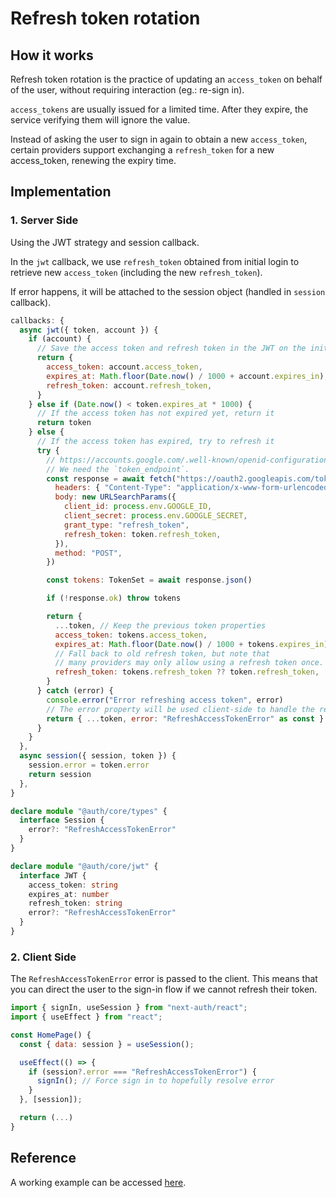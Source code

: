 # Refresh token rotation

## How it works

Refresh token rotation is the practice of updating an `access_token` on behalf of the user, without requiring interaction (eg.: re-sign in).

`access_tokens` are usually issued for a limited time. After they expire, the service verifying them will ignore the value.

Instead of asking the user to sign in again to obtain a new `access_token`, certain providers support exchanging a `refresh_token` for a new access_token, renewing the expiry time.


## Implementation

### 1. Server Side

Using the JWT strategy and session callback.

In the `jwt` callback, we use `refresh_token` obtained from initial login to retrieve new `access_token` (including the new `refresh_token`).

If error happens, it will be attached to the session object (handled in `session` callback).

```js
callbacks: {
  async jwt({ token, account }) {
    if (account) {
      // Save the access token and refresh token in the JWT on the initial login
      return {
        access_token: account.access_token,
        expires_at: Math.floor(Date.now() / 1000 + account.expires_in),
        refresh_token: account.refresh_token,
      }
    } else if (Date.now() < token.expires_at * 1000) {
      // If the access token has not expired yet, return it
      return token
    } else {
      // If the access token has expired, try to refresh it
      try {
        // https://accounts.google.com/.well-known/openid-configuration
        // We need the `token_endpoint`.
        const response = await fetch("https://oauth2.googleapis.com/token", {
          headers: { "Content-Type": "application/x-www-form-urlencoded" },
          body: new URLSearchParams({
            client_id: process.env.GOOGLE_ID,
            client_secret: process.env.GOOGLE_SECRET,
            grant_type: "refresh_token",
            refresh_token: token.refresh_token,
          }),
          method: "POST",
        })

        const tokens: TokenSet = await response.json()

        if (!response.ok) throw tokens

        return {
          ...token, // Keep the previous token properties
          access_token: tokens.access_token,
          expires_at: Math.floor(Date.now() / 1000 + tokens.expires_in),
          // Fall back to old refresh token, but note that
          // many providers may only allow using a refresh token once.
          refresh_token: tokens.refresh_token ?? token.refresh_token,
        }
      } catch (error) {
        console.error("Error refreshing access token", error)
        // The error property will be used client-side to handle the refresh token error
        return { ...token, error: "RefreshAccessTokenError" as const }
      }
    }
  },
  async session({ session, token }) {
    session.error = token.error
    return session
  },
}
```

```ts
declare module "@auth/core/types" {
  interface Session {
    error?: "RefreshAccessTokenError"
  }
}

declare module "@auth/core/jwt" {
  interface JWT {
    access_token: string
    expires_at: number
    refresh_token: string
    error?: "RefreshAccessTokenError"
  }
}
```


### 2. Client Side

The `RefreshAccessTokenError` error is passed to the client. This means that you can direct the user to the sign-in flow if we cannot refresh their token.

```js
import { signIn, useSession } from "next-auth/react";
import { useEffect } from "react";

const HomePage() {
  const { data: session } = useSession();

  useEffect(() => {
    if (session?.error === "RefreshAccessTokenError") {
      signIn(); // Force sign in to hopefully resolve error
    }
  }, [session]);

  return (...)
}
```


## Reference

A working example can be accessed [here](https://github.com/nextauthjs/next-auth-refresh-token-example).